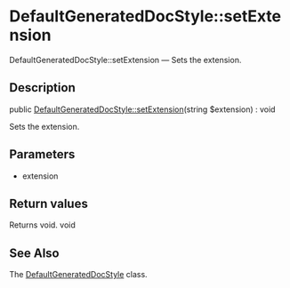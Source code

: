 DefaultGeneratedDocStyle::setExtension
================

DefaultGeneratedDocStyle::setExtension — Sets the extension.

Description
---------------


public [DefaultGeneratedDocStyle::setExtension](https://github.com/lingtalfi/DocTools/blob/master/doc/api/DocTools/GeneratedDocStyle/DefaultGeneratedDocStyle/setExtension.md)(string $extension) : void




Sets the extension.




Parameters
--------------

- extension
    

Return values
----------------

Returns void.
void








See Also
-----------

The [DefaultGeneratedDocStyle](https://github.com/lingtalfi/DocTools/blob/master/doc/api/DocTools/GeneratedDocStyle/DefaultGeneratedDocStyle.md) class.
